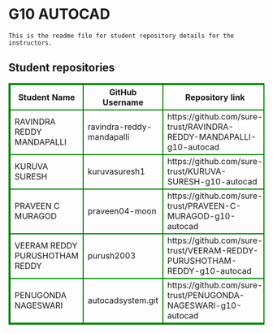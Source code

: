 # G10 AUTOCAD
    This is the readme file for student repository details for the instructors.
## Student repositories 
<table style="border : 2px solid green; width:100%;">
<tr >
<th style="border : 2px solid green;">Student Name</th>
<th style="border : 2px solid green;">GitHub Username</th>
<th style="border : 2px solid green;">Repository link</th>
</tr>
<tr style="border : 2px solid green;">
<td style="border : 2px solid green;">RAVINDRA REDDY MANDAPALLI</td> 

<td style="border : 2px solid green;">ravindra-reddy-mandapalli</td> 

<td style="border : 2px solid green;">https://github.com/sure-trust/RAVINDRA-REDDY-MANDAPALLI-g10-autocad</td> 
</tr>

<tr style="border : 2px solid green;">
<td style="border : 2px solid green;">KURUVA SURESH</td> 

<td style="border : 2px solid green;">kuruvasuresh1</td> 

<td style="border : 2px solid green;">https://github.com/sure-trust/KURUVA-SURESH-g10-autocad</td> 
</tr>

<tr style="border : 2px solid green;">
<td style="border : 2px solid green;">PRAVEEN C MURAGOD</td> 

<td style="border : 2px solid green;">praveen04-moon</td> 

<td style="border : 2px solid green;">https://github.com/sure-trust/PRAVEEN-C-MURAGOD-g10-autocad</td> 
</tr>

<tr style="border : 2px solid green;">
<td style="border : 2px solid green;">VEERAM REDDY PURUSHOTHAM REDDY</td> 

<td style="border : 2px solid green;">purush2003</td> 

<td style="border : 2px solid green;">https://github.com/sure-trust/VEERAM-REDDY-PURUSHOTHAM-REDDY-g10-autocad</td> 
</tr>

<tr style="border : 2px solid green;">
<td style="border : 2px solid green;">PENUGONDA NAGESWARI</td> 

<td style="border : 2px solid green;">autocadsystem.git</td> 

<td style="border : 2px solid green;">https://github.com/sure-trust/PENUGONDA-NAGESWARI-g10-autocad</td> 
</tr>
